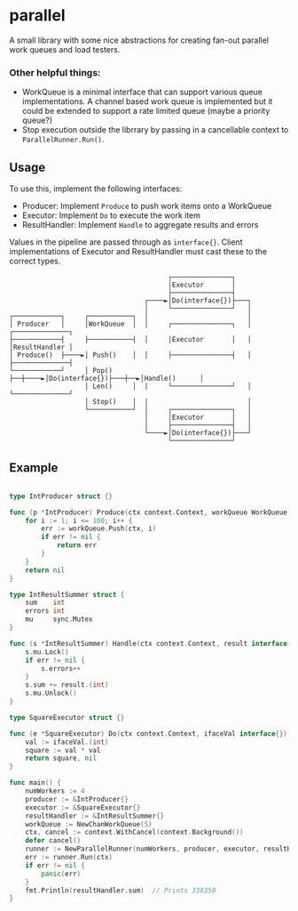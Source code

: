 # parallel

A small library with some nice abstractions for creating fan-out parallel work queues and load testers.

### Other helpful things:
* WorkQueue is a minimal interface that can support various queue implementations. A channel based work queue is implemented but it could be extended to support a rate limited queue (maybe a priority queue?)
* Stop execution outside the librrary by passing in a cancellable context to `ParallelRunner.Run()`.

## Usage

To use this, implement the following interfaces:
* Producer: Implement `Produce` to push work items onto a WorkQueue
* Executor: Implement `Do` to execute the work item
* ResultHandler: Implement `Handle` to aggregate results and errors

Values in the pipeline are passed through as `interface{}`. Client implementations of Executor and ResultHandler must cast these to the correct types.

```
                                        ┌───────────────┐
                                        │Executor       │
                                        ├───────────────┤
                                  ┌────►│Do(interface{})├───┐
                                  │     └───────────────┘   │
┌────────────┐     ┌───────────┐  │                         │
│ Producer   │     │WorkQueue  │  │     ┌───────────────┐   │   ┌──────────────┐
├────────────┤     ├───────────┤  │     │Executor       │   │   │ResultHandler │
│ Produce()  ├────►│ Push()    │  │     ├───────────────┤   │   ├──────────────┤
└────────────┘     │ Pop()     ├──┼────►│Do(interface{})├───┼──►│Handle()      │
                   │ Len()     │  |     └───────────────┘   │   └──────────────┘
                   │ Stop()    │  |                         │
                   └───────────┘  │     ┌───────────────┐   │
                                  │     │Executor       │   │
                                  │     ├───────────────┤   │
                                  └────►│Do(interface{})├───┘
                                        └───────────────┘
```

## Example

```go

type IntProducer struct {}

func (p *IntProducer) Produce(ctx context.Context, workQueue WorkQueue) error {
	for i := 1; i <= 100; i++ {
		err := workQueue.Push(ctx, i)
		if err != nil {
			return err
		}
	}
	return nil
}

type IntResultSummer struct {
	sum    int
	errors int
	mu     sync.Mutex
}

func (s *IntResultSummer) Handle(ctx context.Context, result interface{}, err error) {
	s.mu.Lock()
	if err != nil {
		s.errors++
	}
	s.sum += result.(int)
	s.mu.Unlock()
}

type SquareExecutor struct {}

func (e *SquareExecutor) Do(ctx context.Context, ifaceVal interface{}) (interface{}, error) {
	val := ifaceVal.(int)
	square := val * val
	return square, nil
}

func main() {
	numWorkers := 4
	producer := &IntProducer{}
	executor := &SquareExecutor{}
	resultHandler := &IntResultSummer{}
	workQueue := NewChanWorkQueue(5)
	ctx, cancel := context.WithCancel(context.Background())
	defer cancel()
	runner := NewParallelRunner(numWorkers, producer, executor, resultHandler, workQueue)
	err := runner.Run(ctx)
	if err != nil {
		panic(err)
	}
	fmt.Println(resultHandler.sum)	// Prints 338350
}
```
